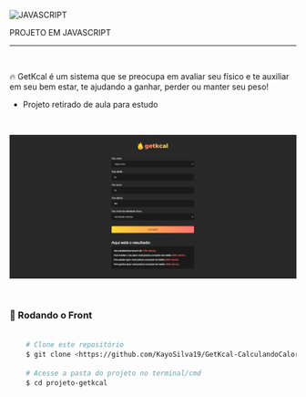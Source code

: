 

</br>

<img align="center" alt="JAVASCRIPT" 
        src="https://img.shields.io/badge/JavaScript-F7DF1E?style=for-the-badge&logo=javascript&logoColor=black">
       
<p>PROJETO EM JAVASCRIPT</p>
<hr>
</br>
    <p aling="center"> 🔥 GetKcal é um sistema que se preocupa em avaliar seu físico e te auxiliar em seu bem estar, te ajudando a ganhar, perder ou manter seu peso! </p>
    <ul>
        <li>Projeto retirado de aula para estudo </li>
    </ul>
</br>
       
<img align="center" alt="IMAGEMPROJETO" 
        src="./assets/images/Img.png">
    
</br>

### 🎲 Rodando o Front 

```bash

    # Clone este repositório  
    $ git clone <https://github.com/KayoSilva19/GetKcal-CalculandoCalorias.git>

    # Acesse a pasta do projeto no terminal/cmd
    $ cd projeto-getkcal


```

